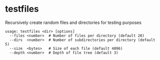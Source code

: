 # testfiles

Recursively create random files and directories for testing purposes

```
usage: testfiles <dir> [options]
  --files <number>  # Number of files per directory (default 20)
  --dirs  <number>  # Number of subdirectories per directory (default 5)
  --size  <bytes>   # Size of each file (default 4096)
  --depth <number>  # Depth of file tree (default 3)
```
